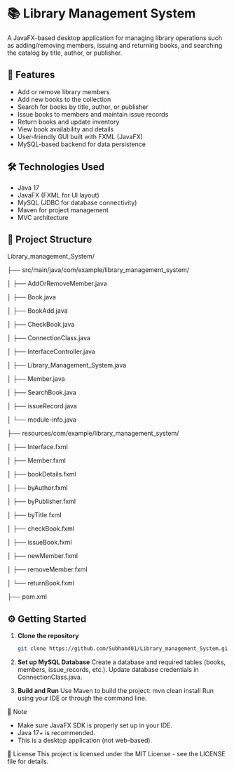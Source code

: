 # 📚 Library Management System

A JavaFX-based desktop application for managing library operations such as adding/removing members, issuing and returning books, and searching the catalog by title, author, or publisher.

## 🚀 Features

- Add or remove library members
- Add new books to the collection
- Search for books by title, author, or publisher
- Issue books to members and maintain issue records
- Return books and update inventory
- View book availability and details
- User-friendly GUI built with FXML (JavaFX)
- MySQL-based backend for data persistence

## 🛠️ Technologies Used

- Java 17
- JavaFX (FXML for UI layout)
- MySQL (JDBC for database connectivity)
- Maven for project management
- MVC architecture

## 📁 Project Structure

Library_management_System/

├── src/main/java/com/example/library_management_system/

│ ├── AddOrRemoveMember.java

│ ├── Book.java

│ ├── BookAdd.java

│ ├── CheckBook.java

│ ├── ConnectionClass.java

│ ├── InterfaceController.java

│ ├── Library_Management_System.java

│ ├── Member.java

│ ├── SearchBook.java

│ ├── issueRecord.java

│ └── module-info.java

├── resources/com/example/library_management_system/

│ ├── Interface.fxml

│ ├── Member.fxml

│ ├── bookDetails.fxml

│ ├── byAuthor.fxml

│ ├── byPublisher.fxml

│ ├── byTitle.fxml

│ ├── checkBook.fxml

│ ├── issueBook.fxml

│ ├── newMember.fxml

│ ├── removeMember.fxml

│ └── returnBook.fxml

├── pom.xml



## ⚙️ Getting Started

1. **Clone the repository**
   ```bash
   git clone https://github.com/Subham401/Library_management_System.git
2. **Set up MySQL Database**
    Create a database and required tables (books, members, issue_records, etc.).
    Update database credentials in ConnectionClass.java.

3. **Build and Run**
    Use Maven to build the project:
    mvn clean install
    Run using your IDE or through the command line.

📌 Note
- Make sure JavaFX SDK is properly set up in your IDE.
- Java 17+ is recommended.
- This is a desktop application (not web-based).

📄 License
This project is licensed under the MIT License - see the LICENSE file for details.
